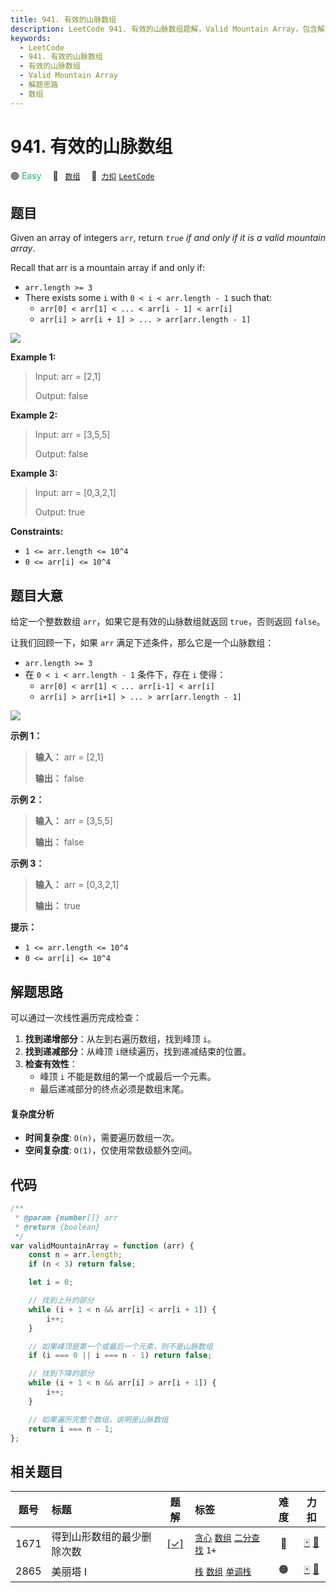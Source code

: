 ```yaml
---
title: 941. 有效的山脉数组
description: LeetCode 941. 有效的山脉数组题解，Valid Mountain Array，包含解题思路、复杂度分析以及完整的 JavaScript 代码实现。
keywords:
  - LeetCode
  - 941. 有效的山脉数组
  - 有效的山脉数组
  - Valid Mountain Array
  - 解题思路
  - 数组
---
```


# 941. 有效的山脉数组

🟢 <font color=#15bd66>Easy</font>&emsp; 🔖&ensp; [`数组`](/tag/array.md)&emsp; 🔗&ensp;[`力扣`](https://leetcode.cn/problems/valid-mountain-array) [`LeetCode`](https://leetcode.com/problems/valid-mountain-array)

## 题目

Given an array of integers `arr`, return _`true` if and only if it is a valid
mountain array_.

Recall that arr is a mountain array if and only if:

- `arr.length >= 3`
- There exists some `i` with `0 < i < arr.length - 1` such that:
  - `arr[0] < arr[1] < ... < arr[i - 1] < arr[i] `
  - `arr[i] > arr[i + 1] > ... > arr[arr.length - 1]`

![](https://assets.leetcode.com/uploads/2019/10/20/hint_valid_mountain_array.png)

**Example 1:**

> Input: arr = [2,1]
>
> Output: false

**Example 2:**

> Input: arr = [3,5,5]
>
> Output: false

**Example 3:**

> Input: arr = [0,3,2,1]
>
> Output: true

**Constraints:**

- `1 <= arr.length <= 10^4`
- `0 <= arr[i] <= 10^4`

## 题目大意

给定一个整数数组 `arr`，如果它是有效的山脉数组就返回 `true`，否则返回 `false`。

让我们回顾一下，如果 `arr` 满足下述条件，那么它是一个山脉数组：

- `arr.length >= 3`
- 在 `0 < i < arr.length - 1` 条件下，存在 `i` 使得：
  - `arr[0] < arr[1] < ... arr[i-1] < arr[i] `
  - `arr[i] > arr[i+1] > ... > arr[arr.length - 1]`

![](https://assets.leetcode.com/uploads/2019/10/20/hint_valid_mountain_array.png)

**示例 1：**

> **输入：** arr = [2,1]
>
> **输出：** false

**示例 2：**

> **输入：** arr = [3,5,5]
>
> **输出：** false

**示例 3：**

> **输入：** arr = [0,3,2,1]
>
> **输出：** true

**提示：**

- `1 <= arr.length <= 10^4`
- `0 <= arr[i] <= 10^4`

## 解题思路

可以通过一次线性遍历完成检查：

1. **找到递增部分**：从左到右遍历数组，找到峰顶 `i`。
2. **找到递减部分**：从峰顶 `i`继续遍历，找到递减结束的位置。
3. **检查有效性**：
   - 峰顶 `i` 不能是数组的第一个或最后一个元素。
   - 最后递减部分的终点必须是数组末尾。

#### 复杂度分析

- **时间复杂度**: `O(n)`，需要遍历数组一次。
- **空间复杂度**: `O(1)`，仅使用常数级额外空间。

## 代码

```javascript
/**
 * @param {number[]} arr
 * @return {boolean}
 */
var validMountainArray = function (arr) {
	const n = arr.length;
	if (n < 3) return false;

	let i = 0;

	// 找到上升的部分
	while (i + 1 < n && arr[i] < arr[i + 1]) {
		i++;
	}

	// 如果峰顶是第一个或最后一个元素，则不是山脉数组
	if (i === 0 || i === n - 1) return false;

	// 找到下降的部分
	while (i + 1 < n && arr[i] > arr[i + 1]) {
		i++;
	}

	// 如果遍历完整个数组，说明是山脉数组
	return i === n - 1;
};
```

## 相关题目

<!-- prettier-ignore -->
| 题号 | 标题 | 题解 | 标签 | 难度 | 力扣 |
| :------: | :------ | :------: | :------ | :------: | :------: |
| 1671 | 得到山形数组的最少删除次数 | [[✓]](/problem/1671.md) |  [`贪心`](/tag/greedy.md) [`数组`](/tag/array.md) [`二分查找`](/tag/binary-search.md) `1+` | 🔴 | [🀄️](https://leetcode.cn/problems/minimum-number-of-removals-to-make-mountain-array) [🔗](https://leetcode.com/problems/minimum-number-of-removals-to-make-mountain-array) |
| 2865 | 美丽塔 I |  |  [`栈`](/tag/stack.md) [`数组`](/tag/array.md) [`单调栈`](/tag/monotonic-stack.md) | 🟠 | [🀄️](https://leetcode.cn/problems/beautiful-towers-i) [🔗](https://leetcode.com/problems/beautiful-towers-i) |